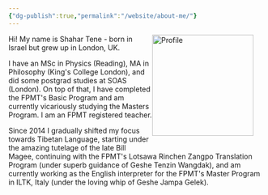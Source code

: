 ```yaml
---
{"dg-publish":true,"permalink":"/website/about-me/"}
---
```


<img src="/img/user/website/profile.jpg" alt="Profile" style="float: right; margin: 0 20px 20px 0; width: 200px;">Hi! My name is Shahar Tene - born in Israel but grew up in London, UK.

I have an MSc in Physics (Reading), MA in Philosophy (King's College London), and did some postgrad studies at SOAS (London). On top of that, I have completed the FPMT's Basic Program and am currently vicariously studying the Masters Program. 
I am an FPMT registered teacher.

Since 2014 I gradually shifted my focus towards Tibetan Language, starting under the amazing tutelage of the late Bill Magee, continuing with the FPMT's Lotsawa Rinchen Zangpo Translation Program (under superb guidance of Geshe Tenzin Wangdak), and am currently working as the English interpreter for the FPMT's Master Program in ILTK, Italy (under the loving whip of Geshe Jampa Gelek).






